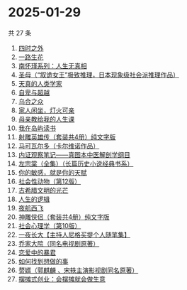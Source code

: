 # 2025-01-29

共 27 条

<!-- BEGIN WEREAD -->
<!-- 最后更新时间 2025-01-29 02:10:55 +0800 -->
1. [四时之外](https://weread.qq.com/web/bookDetail/a3732560813ab8c07g014fe8)
1. [一路生花](https://weread.qq.com/web/bookDetail/61f324e0813ab9a2cg0126ee)
1. [南怀瑾系列：人生无真相](https://weread.qq.com/web/bookDetail/06e32560813ab7295g0190c2)
1. [圣母（“叙诡女王”极致推理，日本现象级社会派推理作品）](https://weread.qq.com/web/bookDetail/4f7320f0717f541a4f7ae8e)
1. [天真的人类学家](https://weread.qq.com/web/bookDetail/e4d323c0721a58bce4de379)
1. [自卑与超越](https://weread.qq.com/web/bookDetail/be932230813ab9941g010d2f)
1. [乌合之众](https://weread.qq.com/web/bookDetail/d1732010813ab983cg012120)
1. [家人闲坐，灯火可亲](https://weread.qq.com/web/bookDetail/10c320a071db56db10cbf8c)
1. [母亲教给我的人生课](https://weread.qq.com/web/bookDetail/ada32630813ab9941g014287)
1. [我在岛屿读书](https://weread.qq.com/web/bookDetail/e5632100813ab8ea2g01327c)
1. [射雕英雄传（套装共4册）纯文字版](https://weread.qq.com/web/bookDetail/836321705e3a52836d02e0b)
1. [马可瓦尔多（卡尔维诺作品）](https://weread.qq.com/web/bookDetail/3c632a40723f428b3c6e85b)
1. [内证观察笔记——真图本中医解剖学纲目](https://weread.qq.com/web/bookDetail/e7032f40813ab7c9cg0197a2)
1. [左宗棠（全集）（长篇历史小说经典书系）](https://weread.qq.com/web/bookDetail/48c323a0727ca04f48c7038)
1. [你的敏感，就是你的天赋](https://weread.qq.com/web/bookDetail/9a732e40813ab71b8g013273)
1. [社会性动物（第12版）](https://weread.qq.com/web/bookDetail/fcb322c071f3f438fcb5e8c)
1. [古希腊文明的光芒](https://weread.qq.com/web/bookDetail/e4f32ea0721d0b4ee4f364d)
1. [人生的逻辑](https://weread.qq.com/web/bookDetail/3e232ca0813ab99aeg018082)
1. [夜航西飞](https://weread.qq.com/web/bookDetail/f8d326c071a7542af8dc0e6)
1. [神雕侠侣（套装共4册）纯文字版](https://weread.qq.com/web/bookDetail/381329505e3a4f3819e01e4)
1. [社会心理学（第10版）](https://weread.qq.com/web/bookDetail/6c9327d0813ab99feg01860a)
1. [一夜长大【主持人尼格买提个人随笔集】](https://weread.qq.com/web/bookDetail/44f32a00813ab6975g0197e7)
1. [乔家大院（同名电视剧原著）](https://weread.qq.com/web/bookDetail/da832070813ab99b9g01095f)
1. [恋爱中的暴君](https://weread.qq.com/web/bookDetail/30032cf0813ab9974g013680)
1. [如何找到想做的事](https://weread.qq.com/web/bookDetail/71a32fb0813ab8de8g019cc9)
1. [赘婿（郭麒麟 、宋轶主演影视剧同名原著）](https://weread.qq.com/web/bookDetail/15032af05753441501f9930)
1. [摆摊式创业：会摆摊就会做生意](https://weread.qq.com/web/bookDetail/d1f32840813ab99d2g012788)
<!-- END WEREAD -->